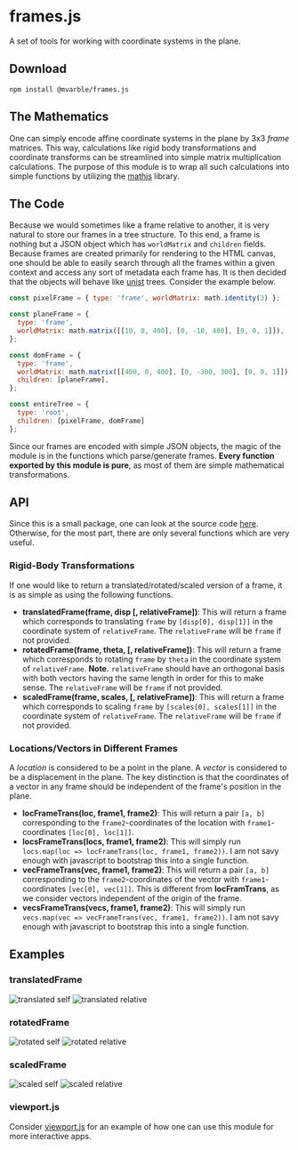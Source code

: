 # frames.js

A set of tools for working with coordinate systems in the plane.

## Download

```
npm install @mvarble/frames.js
```

## The Mathematics

One can simply encode affine coordinate systems in the plane by 3x3 *frame* matrices.
This way, calculations like rigid body transformations and coordinate transforms can be streamlined into simple matrix multiplication calculations.
The purpose of this module is to wrap all such calculations into simple functions by utilizing the [mathjs](https://github.com/josdejong/mathjs) library.

## The Code

Because we would sometimes like a frame relative to another, it is very natural to store our frames in a tree structure.
To this end, a frame is nothing but a JSON object which has `worldMatrix` and `children` fields.
Because frames are created primarily for rendering to the HTML canvas, one should be able to easily search through all the frames within a given context and access any sort of metadata each frame has.
It is then decided that the objects will behave like [unist](https://github.com/syntax-tree/unist) trees.
Consider the example below.

```js
const pixelFrame = { type: 'frame', worldMatrix: math.identity(3) };

const planeFrame = {
  type: 'frame',
  worldMatrix: math.matrix([[10, 0, 400], [0, -10, 400], [0, 0, 1]]),
};

const domFrame = { 
  type: 'frame',
  worldMatrix: math.matrix([[400, 0, 400], [0, -300, 300], [0, 0, 1]]),
  children: [planeFrame],
};

const entireTree = {
  type: 'root',
  children: [pixelFrame, domFrame]
};
```

Since our frames are encoded with simple JSON objects, the magic of the module is in the functions which parse/generate frames.
**Every function exported by this module is pure**, as most of them are simple mathematical transformations.

## API

Since this is a small package, one can look at the source code [here](https://github.com/mvarble/frames.js/blob/master/src.js).
Otherwise, for the most part, there are only several functions which are very useful.

### Rigid-Body Transformations

If one would like to return a translated/rotated/scaled version of a frame, it is as simple as using the following functions.

- **translatedFrame(frame, disp [, relativeFrame])**: This will return a frame which corresponds to translating `frame` by `[disp[0], disp[1]]` in the coordinate system of `relativeFrame`. The `relativeFrame` will be `frame` if not provided.
- **rotatedFrame(frame, theta, [, relativeFrame])**: This will return a frame which corresponds to rotating `frame` by `theta` in the coordinate system of `relativeFrame`. **Note.** `relativeFrame` should have an orthogonal basis with both vectors having the same length in order for this to make sense. The `relativeFrame` will be `frame` if not provided.
- **scaledFrame(frame, scales, [, relativeFrame])**: This will return a frame which corresponds to scaling `frame` by `[scales[0], scales[1]]` in the coordinate system of `relativeFrame`. The `relativeFrame` will be `frame` if not provided.

### Locations/Vectors in Different Frames

A *location* is considered to be a point in the plane.
A *vector* is considered to be a displacement in the plane.
The key distinction is that the coordinates of a vector in any frame should be independent of the frame's position in the plane.

- **locFrameTrans(loc, frame1, frame2)**: This will return a pair `[a, b]` corresponding to the `frame2`-coordinates of the location with `frame1`-coordinates `[loc[0], loc[1]]`.
- **locsFrameTrans(locs, frame1, frame2)**: This will simply run `locs.map(loc => locFrameTrans(loc, frame1, frame2))`. I am not savy enough with javascript to bootstrap this into a single function.
- **vecFrameTrans(vec, frame1, frame2)**: This will return a pair `[a, b]` corresponding to the `frame2`-coordinates of the vector with `frame1`-coordinates `[vec[0], vec[1]]`. This is different from **locFramTrans**, as we consider vectors independent of the origin of the frame.
- **vecsFrameTrans(vecs, frame1, frame2)**: This will simply run `vecs.map(vec => vecFrameTrans(vec, frame1, frame2))`. I am not savy enough with javascript to bootstrap this into a single function.

## Examples

### translatedFrame

![translated self](https://github.com/mvarble/frames.js/blob/master/examples/translated-self.gif)
![translated relative](https://github.com/mvarble/frames.js/blob/master/examples/translated-relative.gif)

### rotatedFrame

![rotated self](https://github.com/mvarble/frames.js/blob/master/examples/rotated-self.gif)
![rotated relative](https://github.com/mvarble/frames.js/blob/master/examples/rotated-relative.gif)

### scaledFrame

![scaled self](https://github.com/mvarble/frames.js/blob/master/examples/scaled-self.gif)
![scaled relative](https://github.com/mvarble/frames.js/blob/master/examples/scaled-relative.gif)

### viewport.js

Consider [viewport.js](https://github.com/mvarble/viewport.js) for an example of how one can use this module for more interactive apps.
